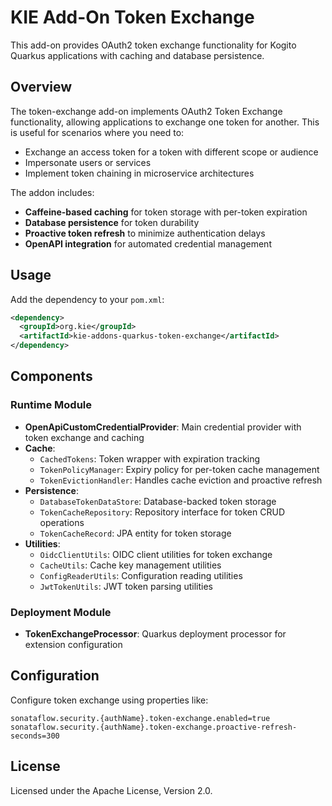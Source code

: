 <!--
  Licensed to the Apache Software Foundation (ASF) under one
  or more contributor license agreements.  See the NOTICE file
  distributed with this work for additional information
  regarding copyright ownership.  The ASF licenses this file
  to you under the Apache License, Version 2.0 (the
  "License"); you may not use this file except in compliance
  with the License.  You may obtain a copy of the License at

    http://www.apache.org/licenses/LICENSE-2.0

  Unless required by applicable law or agreed to in writing,
  software distributed under the License is distributed on an
  "AS IS" BASIS, WITHOUT WARRANTIES OR CONDITIONS OF ANY
  KIND, either express or implied.  See the License for the
  specific language governing permissions and limitations
  under the License.
  -->
# KIE Add-On Token Exchange

This add-on provides OAuth2 token exchange functionality for Kogito Quarkus applications with caching and database persistence.

## Overview

The token-exchange add-on implements OAuth2 Token Exchange functionality, allowing applications to exchange one token for another. This is useful for scenarios where you need to:

- Exchange an access token for a token with different scope or audience
- Impersonate users or services
- Implement token chaining in microservice architectures

The addon includes:
- **Caffeine-based caching** for token storage with per-token expiration
- **Database persistence** for token durability
- **Proactive token refresh** to minimize authentication delays
- **OpenAPI integration** for automated credential management

## Usage

Add the dependency to your `pom.xml`:

```xml
<dependency>
  <groupId>org.kie</groupId>
  <artifactId>kie-addons-quarkus-token-exchange</artifactId>
</dependency>
```

## Components

### Runtime Module
- **OpenApiCustomCredentialProvider**: Main credential provider with token exchange and caching
- **Cache**:
  - `CachedTokens`: Token wrapper with expiration tracking
  - `TokenPolicyManager`: Expiry policy for per-token cache management
  - `TokenEvictionHandler`: Handles cache eviction and proactive refresh
- **Persistence**:
  - `DatabaseTokenDataStore`: Database-backed token storage
  - `TokenCacheRepository`: Repository interface for token CRUD operations
  - `TokenCacheRecord`: JPA entity for token storage
- **Utilities**:
  - `OidcClientUtils`: OIDC client utilities for token exchange
  - `CacheUtils`: Cache key management utilities
  - `ConfigReaderUtils`: Configuration reading utilities
  - `JwtTokenUtils`: JWT token parsing utilities

### Deployment Module
- **TokenExchangeProcessor**: Quarkus deployment processor for extension configuration

## Configuration

Configure token exchange using properties like:
```properties
sonataflow.security.{authName}.token-exchange.enabled=true
sonataflow.security.{authName}.token-exchange.proactive-refresh-seconds=300
```

## License

Licensed under the Apache License, Version 2.0. 